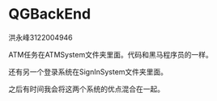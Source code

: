 # QGBackEnd
洪永峰3122004946

ATM任务在ATMSystem文件夹里面。代码和黑马程序员的一样。

还有另一个登录系统在SignInSystem文件夹里面。

之后有时间我会将这两个系统的优点混合在一起。

